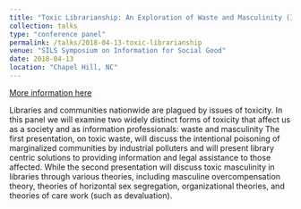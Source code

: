 ```yaml
---
title: "Toxic Librarianship: An Exploration of Waste and Masculinity (Is That Redundant?) in Libraries"
collection: talks
type: "conference panel"
permalink: /talks/2018-04-13-toxic-librarianship
venue: "SILS Symposium on Information for Social Good"
date: 2018-04-13
location: "Chapel Hill, NC"
---
```


[More information here](http://info4socialgood2018.web.unc.edu/panel-scheduleabstracts/)

Libraries and communities nationwide are plagued by issues of toxicity. In this panel we will examine two widely distinct forms of toxicity that affect us as a society and as information professionals: waste and masculinity The first presentation, on toxic waste, will discuss the intentional poisoning of marginalized communities by industrial polluters and will present library centric solutions to providing information and legal assistance to those affected. While the second presentation will discuss toxic masculinity in libraries through various theories, including masculine overcompensation theory, theories of horizontal sex segregation, organizational theories, and theories of care work (such as devaluation).
